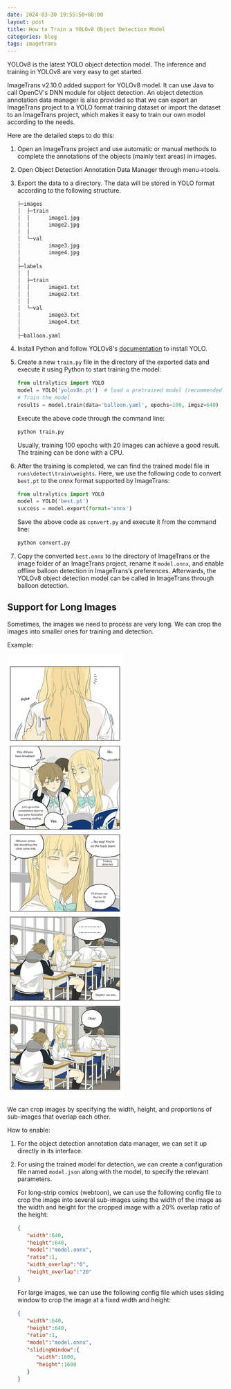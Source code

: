 ```yaml
---
date: 2024-03-30 19:55:50+08:00
layout: post
title: How to Train a YOLOv8 Object Detection Model
categories: blog
tags: imagetrans
---
```


YOLOv8 is the latest YOLO object detection model. The inference and training in YOLOv8 are very easy to get started.

ImageTrans v2.10.0 added support for YOLOv8 model. It can use Java to call OpenCV's DNN module for object detection. An object detection annotation data manager is also provided so that we can export an ImageTrans project to a YOLO format training dataset or import the dataset to an ImageTrans project, which makes it easy to train our own model according to the needs.

Here are the detailed steps to do this:

1. Open an ImageTrans project and use automatic or manual methods to complete the annotations of the objects (mainly text areas) in images.
2. Open Object Detection Annotation Data Manager through menu->tools.
3. Export the data to a directory. The data will be stored in YOLO format according to the following structure.

   ```
   ├─images
   │  ├─train
   │  │      image1.jpg
   │  │      image2.jpg
   │  │
   │  └─val
   │         image3.jpg
   │         image4.jpg
   │
   ├─labels
   │  │
   │  ├─train
   │  │      image1.txt
   │  │      image2.txt
   │  │
   │  └─val
   │         image3.txt
   │         image4.txt
   │
   ├─balloon.yaml
   ```

4. Install Python and follow YOLOv8's [documentation](https://docs.ultralytics.com/) to install YOLO.
5. Create a new `train.py` file in the directory of the exported data and execute it using Python to start training the model:

   ```py
   from ultralytics import YOLO
   model = YOLO('yolov8n.pt')  # load a pretrained model (recommended for training)
   # Train the model
   results = model.train(data='balloon.yaml', epochs=100, imgsz=640)
   ```

   Execute the above code through the command line:

   ```bash
   python train.py
   ```

   Usually, training 100 epochs with 20 images can achieve a good result. The training can be done with a CPU.

6. After the training is completed, we can find the trained model file in `runs\detect\train\weights`. Here, we use the following code to convert `best.pt` to the onnx format supported by ImageTrans:

   ```py
   from ultralytics import YOLO
   model = YOLO('best.pt')
   success = model.export(format='onnx')
   ```

   Save the above code as `convert.py` and execute it from the command line:

   ```bash
   python convert.py
   ```

7. Copy the converted `best.onnx` to the directory of ImageTrans or the image folder of an ImageTrans project, rename it `model.onnx`, and enable offline balloon detection in ImageTrans’s preferences. Afterwards, the YOLOv8 object detection model can be called in ImageTrans through balloon detection.


## Support for Long Images

Sometimes, the images we need to process are very long. We can crop the images into smaller ones for training and detection.

Example:

![webtoon](/gallery/projects/webtoon/out/SQ.webp)

We can crop images by specifying the width, height, and proportions of sub-images that overlap each other.

How to enable:

1. For the object detection annotation data manager, we can set it up directly in its interface.
2. For using the trained model for detection, we can create a configuration file named `model.json` along with the model, to specify the relevant parameters.


   For long-strip comics (webtoon), we can use the following config file to crop the image into several sub-images using the width of the image as the width and height for the cropped image with a 20% overlap ratio of the height:

   ```json
   {
      "width":640,
      "height":640,
      "model":"model.onnx",
      "ratio":1,
      "width_overlap":"0",
      "height_overlap":"20"
   }
   ```

   For large images, we can use the following config file which uses sliding window to crop the image at a fixed width and height:

   ```json
   {
      "width":640,
      "height":640,
      "ratio":1,
      "model":"model.onnx",
      "slidingWindow":{
         "width":1600,
         "height":1600
      }
   }
   ```
